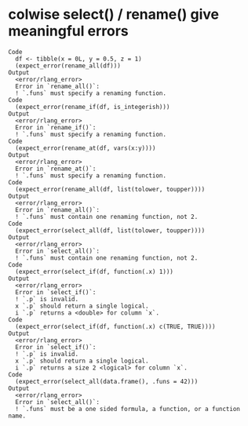 # colwise select() / rename() give meaningful errors

    Code
      df <- tibble(x = 0L, y = 0.5, z = 1)
      (expect_error(rename_all(df)))
    Output
      <error/rlang_error>
      Error in `rename_all()`:
      ! `.funs` must specify a renaming function.
    Code
      (expect_error(rename_if(df, is_integerish)))
    Output
      <error/rlang_error>
      Error in `rename_if()`:
      ! `.funs` must specify a renaming function.
    Code
      (expect_error(rename_at(df, vars(x:y))))
    Output
      <error/rlang_error>
      Error in `rename_at()`:
      ! `.funs` must specify a renaming function.
    Code
      (expect_error(rename_all(df, list(tolower, toupper))))
    Output
      <error/rlang_error>
      Error in `rename_all()`:
      ! `.funs` must contain one renaming function, not 2.
    Code
      (expect_error(select_all(df, list(tolower, toupper))))
    Output
      <error/rlang_error>
      Error in `select_all()`:
      ! `.funs` must contain one renaming function, not 2.
    Code
      (expect_error(select_if(df, function(.x) 1)))
    Output
      <error/rlang_error>
      Error in `select_if()`:
      ! `.p` is invalid.
      x `.p` should return a single logical.
      i `.p` returns a <double> for column `x`.
    Code
      (expect_error(select_if(df, function(.x) c(TRUE, TRUE))))
    Output
      <error/rlang_error>
      Error in `select_if()`:
      ! `.p` is invalid.
      x `.p` should return a single logical.
      i `.p` returns a size 2 <logical> for column `x`.
    Code
      (expect_error(select_all(data.frame(), .funs = 42)))
    Output
      <error/rlang_error>
      Error in `select_all()`:
      ! `.funs` must be a one sided formula, a function, or a function name.

